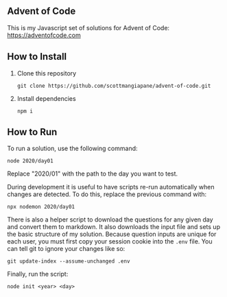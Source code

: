 ## Advent of Code

This is my Javascript set of solutions for Advent of Code:
https://adventofcode.com

## How to Install

1. Clone this repository
   ```
   git clone https://github.com/scottmangiapane/advent-of-code.git
   ```
2. Install dependencies
   ```
   npm i
   ```

## How to Run

To run a solution, use the following command:
```
node 2020/day01
```

Replace "2020/01" with the path to the day you want to test.

During development it is useful to have scripts re-run automatically when changes are detected. To do this, replace the previous command with:
```
npx nodemon 2020/day01
```

There is also a helper script to download the questions for any given day and convert them to markdown. It also downloads the input file and sets up the basic structure of my solution. Because question inputs are unique for each user, you must first copy your session cookie into the `.env` file. You can tell git to ignore your changes like so:
```
git update-index --assume-unchanged .env
```

Finally, run the script:
```
node init <year> <day>
```
